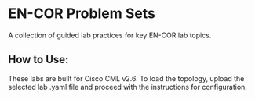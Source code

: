 # EN-COR Problem Sets
A collection of guided lab practices for key EN-COR lab topics.

## How to Use:
These labs are built for Cisco CML v2.6. 
To load the topology, upload the selected lab .yaml file and proceed with the instructions for configuration.
